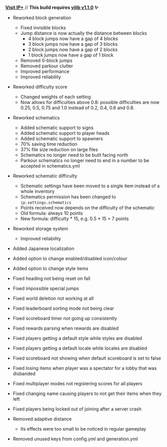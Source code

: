 **[Visit IP+](https://www.spigotmc.org/resources/105019/)** // **This build requires [vilib v1.1.0](https://github.com/Efnilite/vilib/releases/tag/v1.1.0) ✨**

- Reworked block generation
  - Fixed invisible blocks
  - Jump distance is now actually the distance between blocks
    - 4 block jumps now have a gap of 4 blocks
    - 3 block jumps now have a gap of 3 blocks
    - 2 block jumps now have a gap of 2 blocks
    - 1 block jumps now have a gap of 1 block
  - Removed 0-block jumps
  - Removed parkour clutter
  - Improved performance
  - Improved reliability
- Reworked difficulty score
  - Changed weights of each setting
  - Now allows for difficulties above 0.8: possible difficulties are now 0.25, 0.5, 0.75 and 1.0 instead of 0.2, 0.4, 0.6 and 0.8.
- Reworked schematics
  - Added schematic support to signs
  - Added schematic support to player heads
  - Added schematic support to spawners
  - 70% saving time reduction
  - 37% file size reduction on large files
  - Schematics no longer need to be built facing north
  - Parkour schematics no longer need to end in a number to be accepted in schematics.yml
- Reworked schematic difficulty
  - Schematic settings have been moved to a single item instead of a whole inventory
  - Schematics permission has been changed to `ip.settings.schematics`
  - Points received now depends on the difficulty of the schematic
  - Old formula: always 10 points
  - New formula: difficulty * 15, e.g. 0.5 * 15 = 7 points
- Reworked storage system
  - Improved reliability

- Added Japanese localization
- Added option to change enabled/disabled icon/colour
- Added option to change style items
- Fixed heading not being reset on fall
- Fixed impossible special jumps
- Fixed world deletion not working at all
- Fixed leaderboard sorting mode not being clear
- Fixed scoreboard timer not going up consistently
- Fixed rewards parsing when rewards are disabled
- Fixed players getting a default style while styles are disabled
- Fixed players getting a default locale while locales are disabled
- Fixed scoreboard not showing when default scoreboard is set to false
- Fixed losing items when player was a spectator for a lobby that was disbanded
- Fixed multiplayer modes not registering scores for all players
- Fixed changing name causing players to not get their items when they left
- Fixed players being locked out of joining after a server crash
- Removed adaptive distance
  - Its effects were too small to be noticed in regular gameplay
- Removed unused keys from config.yml and generation.yml